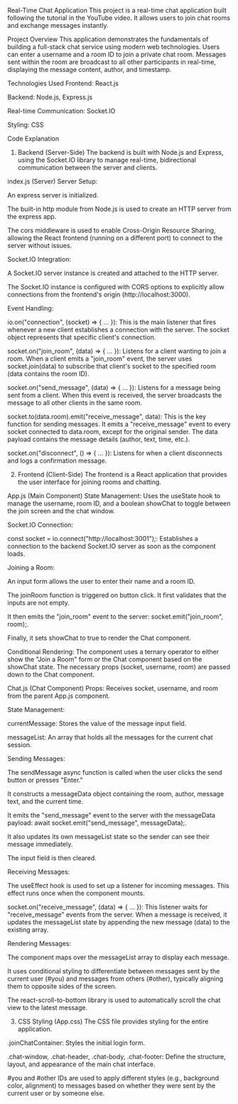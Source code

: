 Real-Time Chat Application
This project is a real-time chat application built following the tutorial in the YouTube video. It allows users to join chat rooms and exchange messages instantly.

Project Overview
This application demonstrates the fundamentals of building a full-stack chat service using modern web technologies. Users can enter a username and a room ID to join a private chat room. Messages sent within the room are broadcast to all other participants in real-time, displaying the message content, author, and timestamp.

Technologies Used
Frontend: React.js

Backend: Node.js, Express.js

Real-time Communication: Socket.IO

Styling: CSS

Code Explanation
1. Backend (Server-Side)
The backend is built with Node.js and Express, using the Socket.IO library to manage real-time, bidirectional communication between the server and clients.

index.js (Server)
Server Setup:

An express server is initialized.

The built-in http module from Node.js is used to create an HTTP server from the express app.

The cors middleware is used to enable Cross-Origin Resource Sharing, allowing the React frontend (running on a different port) to connect to the server without issues.

Socket.IO Integration:

A Socket.IO server instance is created and attached to the HTTP server.

The Socket.IO instance is configured with CORS options to explicitly allow connections from the frontend's origin (http://localhost:3000).

Event Handling:

io.on("connection", (socket) => { ... }): This is the main listener that fires whenever a new client establishes a connection with the server. The socket object represents that specific client's connection.

socket.on("join_room", (data) => { ... }): Listens for a client wanting to join a room. When a client emits a "join_room" event, the server uses socket.join(data) to subscribe that client's socket to the specified room (data contains the room ID).

socket.on("send_message", (data) => { ... }): Listens for a message being sent from a client. When this event is received, the server broadcasts the message to all other clients in the same room.

socket.to(data.room).emit("receive_message", data): This is the key function for sending messages. It emits a "receive_message" event to every socket connected to data.room, except for the original sender. The data payload contains the message details (author, text, time, etc.).

socket.on("disconnect", () => { ... }): Listens for when a client disconnects and logs a confirmation message.

2. Frontend (Client-Side)
The frontend is a React application that provides the user interface for joining rooms and chatting.

App.js (Main Component)
State Management: Uses the useState hook to manage the username, room ID, and a boolean showChat to toggle between the join screen and the chat window.

Socket.IO Connection:

const socket = io.connect("http://localhost:3001");: Establishes a connection to the backend Socket.IO server as soon as the component loads.

Joining a Room:

An input form allows the user to enter their name and a room ID.

The joinRoom function is triggered on button click. It first validates that the inputs are not empty.

It then emits the "join_room" event to the server: socket.emit("join_room", room);.

Finally, it sets showChat to true to render the Chat component.

Conditional Rendering: The component uses a ternary operator to either show the "Join a Room" form or the Chat component based on the showChat state. The necessary props (socket, username, room) are passed down to the Chat component.

Chat.js (Chat Component)
Props: Receives socket, username, and room from the parent App.js component.

State Management:

currentMessage: Stores the value of the message input field.

messageList: An array that holds all the messages for the current chat session.

Sending Messages:

The sendMessage async function is called when the user clicks the send button or presses "Enter."

It constructs a messageData object containing the room, author, message text, and the current time.

It emits the "send_message" event to the server with the messageData payload: await socket.emit("send_message", messageData);.

It also updates its own messageList state so the sender can see their message immediately.

The input field is then cleared.

Receiving Messages:

The useEffect hook is used to set up a listener for incoming messages. This effect runs once when the component mounts.

socket.on("receive_message", (data) => { ... }): This listener waits for "receive_message" events from the server. When a message is received, it updates the messageList state by appending the new message (data) to the existing array.

Rendering Messages:

The component maps over the messageList array to display each message.

It uses conditional styling to differentiate between messages sent by the current user (#you) and messages from others (#other), typically aligning them to opposite sides of the screen.

The react-scroll-to-bottom library is used to automatically scroll the chat view to the latest message.

3. CSS Styling (App.css)
The CSS file provides styling for the entire application.

.joinChatContainer: Styles the initial login form.

.chat-window, .chat-header, .chat-body, .chat-footer: Define the structure, layout, and appearance of the main chat interface.

#you and #other IDs are used to apply different styles (e.g., background color, alignment) to messages based on whether they were sent by the current user or by someone else.
